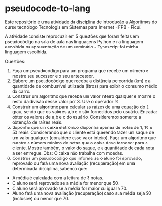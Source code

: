 # pseudocode-to-lang

Este repositório é uma atividade da disciplina de Introdução a Algoritmos do curso tecnólogo Tecnologia em Sistemas para Internet -IFPB - Picuí. 

A atividade consiste reproduzir em 5 questões que foram feitas em pseudocódigo na sala de aula nas linguagens Python e na linguagem escolhida na apresentação de um seminário - Typescript foi minha linguagem escolhida.

Questões:
 1. Faça um pseudocódigo para um programa que recebe um número e mostre seu sucessor e o seu antecessor.
 2. Elabore um pseudocódigo que receba a distância percorrida (km) e a quantidade de combustível utilizada (litros) para exibir o consumo médio do carro.
 3. Construir um algoritmo que receba um valor inteiro qualquer e mostre o resto da divisão desse valor por 3. Use o operador %.
 4. Construir um algoritmo para calcular as raízes de uma equação do 2 grau, sendo que os valores a,b e c são fornecidos pelo usuário. Entrada: obter os valores de a,b e c do usuário. Consideremos somente a obtenção de raízes reais.
 5. Suponha que um caixa eletrônico disponha apenas de notas de 1, 10 e 50 reais. Considerando que o cliente está querendo fazer um saque de um valor qualquer (considere esse valor inteiro). Faça um algoritmo que mostre o número mínimo de notas que o caixa deve fornecer para o cliente. Mostre também, o valor do saque, e a quantidade de cada nota a ser entregue. Obs: O caixa não trabalha com moedas.
 6. Construa um pseudocódigo que informe se o aluno foi aprovado, reprovado ou fará uma nova avaliação (recuperação) em uma determinada disciplina, sabendo que:
  - A média é calculada com a leitura de 3 notas.
  - O aluno será reprovado se a média for menor que 50.
  - O aluno será aprovado se a média for maior ou igual a 70.
  - Aluno fará uma nova avaliação (recuperação) caso sua média seja 50 (inclusive) ou menor que 70.
